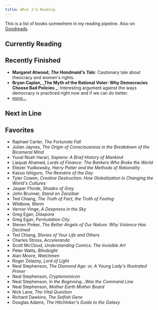 ```yaml
---
title: What I'm Reading
---
```


This is a list of books somewhere in my reading pipeline. Also on [Goodreads](http://goodreads.com/rejuvyesh).

## Currently Reading

<div class="center">
<div id="gr_grid_widget_1439819475">
<!-- Show static html as a placeholder in case js is not enabled - javascript include will override this if things work -->
</div>

<script type="text/javascript">
<%= currently_reading %>
</script>

</div>

## Recently Finished

- **Margaret Atwood, _The Handmaid's Tale_**: Cautionary tale about theocracy and women's rights.
- **Bryan Caplan, _The Myth of the Rational Voter: Why Democracies Choose Bad Policies _**: Interesting argument against the ways democracy is practiced right now and if we can do better.
- [more...](https://www.goodreads.com/review/list/7482598?shelf=read&sort=date_read)


## Next in Line


## Favorites

- Raphael Carter, _The Fortunate Fall_
- Julian Jaynes, _The Origin of Consciousness in the Breakdown of the Bicameral Mind_
- Yuval Noah Harari, _Sapiens: A Brief History of Mankind_
- Liaquat Ahamed, _Lords of Finance: The Bankers Who Broke the World_
- Eliezer Yudkowsky, _Harry Potter and the Methods of Rationality_
- Kazuo Ishiguro, _The Remains of the Day_
- Tyler Cowen, _Creative Destruction: How Globalization Is Changing the World's Cultures_
- Jasper Fforde, _Shades of Grey_
- John Brunner, _Stand on Zanzibar_
- Ted Chiang, _The Truth of Fact, the Truth of Feeling_
- Wildbow, _Worm_
- Vernor Vinge, _A Deepness in the Sky_
- Greg Egan, _Diaspora_
- Greg Egan, _Permutation City_
- Steven Pinker, _The Better Angels of Our Nature: Why Violence Has Declined_
- Ted Chiang, _Stories of Your Life and Others_
- Charles Stross, _Accelerando_
- Scott McCloud, _Understanding Comics: The Invisible Art_
- Peter Watts, _Blindsight_
- Alan Moore, _Watchmen_
- Roger Zelazny, _Lord of Light_
- Neal Stephenson, _The Diamond Age: or, A Young Lady's Illustrated Primer_
- Neal Stephenson, _Cryptonomicon_
- Neal Stephenson, _In the Beginning...Was the Command Line_
- Neal Stephenson, _Mother Earth Mother Board_
- Nick Lane, _The Vital Question_
- Richard Dawkins, _The Selfish Gene_
- Douglas Adams, _The Hitchhiker's Guide to the Galaxy_



